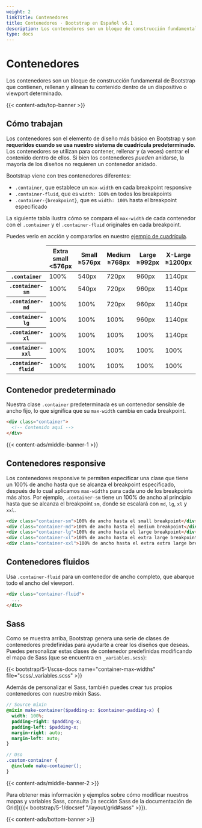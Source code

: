 ```yaml
---
weight: 2
linkTitle: Contenedores
title: Contenedores · Bootstrap en Español v5.1
description: Los contenedores son un bloque de construcción fundamental de Bootstrap que contienen, rellenan y alinean tu contenido dentro de un dispositivo o viewport determinado.
type: docs
---
```


# Contenedores

Los contenedores son un bloque de construcción fundamental de Bootstrap que contienen, rellenan y alinean tu contenido dentro de un dispositivo o viewport determinado.

{{< content-ads/top-banner >}}

## Cómo trabajan

Los contenedores son el elemento de diseño más básico en Bootstrap y son **requeridos cuando se usa nuestro sistema de cuadrícula predeterminado**. Los contenedores se utilizan para contener, rellenar y (a veces) centrar el contenido dentro de ellos. Si bien los contenedores *pueden* anidarse, la mayoría de los diseños no requieren un contenedor anidado.

Bootstrap viene con tres contenedores diferentes:

- `.container`, que establece un `max-width` en cada breakpoint responsive
- `.container-fluid`, que es `width: 100%` en todos los breakpoints
- `.container-{breakpoint}`, que es `width: 100%` hasta el breakpoint especificado

La siguiente tabla ilustra cómo se compara el `max-width` de cada contenedor con el `.container` y el `.container-fluid` originales en cada breakpoint.

Puedes verlo en acción y compararlos en nuestro [ejemplo de cuadrícula](https://getbootstrap.com/docs/5.1/examples/grid#containers).

<table class="table">
  <thead>
    <tr>
      <td class="border-dark"></td>
      <th scope="col">
        Extra small<br>
        <span class="fw-normal">&lt;576px</span>
      </th>
      <th scope="col">
        Small<br>
        <span class="fw-normal">&ge;576px</span>
      </th>
      <th scope="col">
        Medium<br>
        <span class="fw-normal">&ge;768px</span>
      </th>
      <th scope="col">
        Large<br>
        <span class="fw-normal">&ge;992px</span>
      </th>
      <th scope="col">
        X-Large<br>
        <span class="fw-normal">&ge;1200px</span>
      </th>
      <th scope="col">
        XX-Large<br>
        <span class="fw-normal">&ge;1400px</span>
      </th>
    </tr>
  </thead>
  <tbody>
    <tr>
      <th scope="row" class="fw-normal"><code>.container</code></th>
      <td class="text-muted">100%</td>
      <td>540px</td>
      <td>720px</td>
      <td>960px</td>
      <td>1140px</td>
      <td>1320px</td>
    </tr>
    <tr>
      <th scope="row" class="fw-normal"><code>.container-sm</code></th>
      <td class="text-muted">100%</td>
      <td>540px</td>
      <td>720px</td>
      <td>960px</td>
      <td>1140px</td>
      <td>1320px</td>
    </tr>
    <tr>
      <th scope="row" class="fw-normal"><code>.container-md</code></th>
      <td class="text-muted">100%</td>
      <td class="text-muted">100%</td>
      <td>720px</td>
      <td>960px</td>
      <td>1140px</td>
      <td>1320px</td>
    </tr>
    <tr>
      <th scope="row" class="fw-normal"><code>.container-lg</code></th>
      <td class="text-muted">100%</td>
      <td class="text-muted">100%</td>
      <td class="text-muted">100%</td>
      <td>960px</td>
      <td>1140px</td>
      <td>1320px</td>
    </tr>
    <tr>
      <th scope="row" class="fw-normal"><code>.container-xl</code></th>
      <td class="text-muted">100%</td>
      <td class="text-muted">100%</td>
      <td class="text-muted">100%</td>
      <td class="text-muted">100%</td>
      <td>1140px</td>
      <td>1320px</td>
    </tr>
    <tr>
      <th scope="row" class="fw-normal"><code>.container-xxl</code></th>
      <td class="text-muted">100%</td>
      <td class="text-muted">100%</td>
      <td class="text-muted">100%</td>
      <td class="text-muted">100%</td>
      <td class="text-muted">100%</td>
      <td>1320px</td>
    </tr>
    <tr>
      <th scope="row" class="fw-normal"><code>.container-fluid</code></th>
      <td class="text-muted">100%</td>
      <td class="text-muted">100%</td>
      <td class="text-muted">100%</td>
      <td class="text-muted">100%</td>
      <td class="text-muted">100%</td>
      <td class="text-muted">100%</td>
    </tr>
  </tbody>
</table>

## Contenedor predeterminado

Nuestra clase `.container` predeterminada es un contenedor sensible de ancho fijo, lo que significa que su `max-width` cambia en cada breakpoint.

```html
<div class="container">
  <!-- Contenido aquí -->
</div>
```

{{< content-ads/middle-banner-1 >}}

## Contenedores responsive

Los contenedores responsive te permiten especificar una clase que tiene un 100% de ancho hasta que se alcanza el breakpoint especificado, después de lo cual aplicamos `max-width`s para cada uno de los breakpoints más altos. Por ejemplo, `.container-sm` tiene un 100% de ancho al principio hasta que se alcanza el breakpoint `sm`, donde se escalará con `md`, `lg`, `xl` y `xxl`.

```html
<div class="container-sm">100% de ancho hasta el small breakpoint</div>
<div class="container-md">100% de ancho hasta el medium breakpoint</div>
<div class="container-lg">100% de ancho hasta el large breakpoint</div>
<div class="container-xl">100% de ancho hasta el extra large breakpoint</div>
<div class="container-xxl">100% de ancho hasta el extra extra large breakpoint</div>
```

## Contenedores fluidos

Usa `.container-fluid` para un contenedor de ancho completo, que abarque todo el ancho del viewport.

```html
<div class="container-fluid">
  ...
</div>
```

## Sass

Como se muestra arriba, Bootstrap genera una serie de clases de contenedores predefinidas para ayudarte a crear los diseños que deseas. Puedes personalizar estas clases de contenedor predefinidas modificando el mapa de Sass (que se encuentra en `_variables.scss`):

{{< bootstrap/5-1/scss-docs name="container-max-widths" file="scss/_variables.scss" >}}

Además de personalizar el Sass, también puedes crear tus propios contenedores con nuestro mixin Sass.

```scss
// Source mixin
@mixin make-container($padding-x: $container-padding-x) {
  width: 100%;
  padding-right: $padding-x;
  padding-left: $padding-x;
  margin-right: auto;
  margin-left: auto;
}

// Uso
.custom-container {
  @include make-container();
}
```

{{< content-ads/middle-banner-2 >}}

Para obtener más información y ejemplos sobre cómo modificar nuestros mapas y variables Sass, consulta [la sección Sass de la documentación de Grid]({{< bootstrap/5-1/docsref "/layout/grid#sass" >}}).

{{< content-ads/bottom-banner >}}